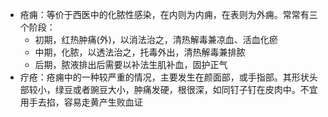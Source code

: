 * 疮痈：等价于西医中的化脓性感染，在内则为内痈，在表则为外痈。常常有三个阶段：
    * 初期，红热肿痛(外)，以消法治之，清热解毒兼凉血、活血化瘀
    * 中期，化脓，以透法治之，托毒外出，清热解毒兼排脓
    * 后期，脓液排出后需要以补法生肌补血，固护正气
* 疔疮：疮痈中的一种较严重的情况，主要发生在颜面部，或手指部。其形状头部较小，绿豆或者豌豆大小，肿痛发硬，根很深，如同钉子钉在皮肉中。不宜用手去掐，容易走黄产生败血证
